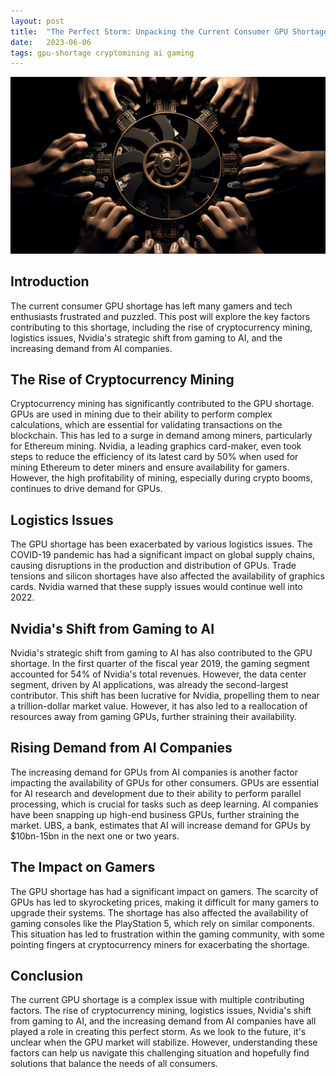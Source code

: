 ```yaml
---
layout: post
title:  "The Perfect Storm: Unpacking the Current Consumer GPU Shortage"
date:   2023-06-06
tags: gpu-shortage cryptomining ai gaming 
---
```


![A GPU with multiple hands grabbing for it](/assets/gpu-shortage.png)

## Introduction

The current consumer GPU shortage has left many gamers and tech enthusiasts frustrated and puzzled. This post will explore the key factors contributing to this shortage, including the rise of cryptocurrency mining, logistics issues, Nvidia's strategic shift from gaming to AI, and the increasing demand from AI companies.

## The Rise of Cryptocurrency Mining

Cryptocurrency mining has significantly contributed to the GPU shortage. GPUs are used in mining due to their ability to perform complex calculations, which are essential for validating transactions on the blockchain. This has led to a surge in demand among miners, particularly for Ethereum mining. Nvidia, a leading graphics card-maker, even took steps to reduce the efficiency of its latest card by 50% when used for mining Ethereum to deter miners and ensure availability for gamers. However, the high profitability of mining, especially during crypto booms, continues to drive demand for GPUs.

## Logistics Issues

The GPU shortage has been exacerbated by various logistics issues. The COVID-19 pandemic has had a significant impact on global supply chains, causing disruptions in the production and distribution of GPUs. Trade tensions and silicon shortages have also affected the availability of graphics cards. Nvidia warned that these supply issues would continue well into 2022.

## Nvidia's Shift from Gaming to AI

Nvidia's strategic shift from gaming to AI has also contributed to the GPU shortage. In the first quarter of the fiscal year 2019, the gaming segment accounted for 54% of Nvidia's total revenues. However, the data center segment, driven by AI applications, was already the second-largest contributor. This shift has been lucrative for Nvidia, propelling them to near a trillion-dollar market value. However, it has also led to a reallocation of resources away from gaming GPUs, further straining their availability.

## Rising Demand from AI Companies

The increasing demand for GPUs from AI companies is another factor impacting the availability of GPUs for other consumers. GPUs are essential for AI research and development due to their ability to perform parallel processing, which is crucial for tasks such as deep learning. AI companies have been snapping up high-end business GPUs, further straining the market. UBS, a bank, estimates that AI will increase demand for GPUs by $10bn-15bn in the next one or two years.

## The Impact on Gamers

The GPU shortage has had a significant impact on gamers. The scarcity of GPUs has led to skyrocketing prices, making it difficult for many gamers to upgrade their systems. The shortage has also affected the availability of gaming consoles like the PlayStation 5, which rely on similar components. This situation has led to frustration within the gaming community, with some pointing fingers at cryptocurrency miners for exacerbating the shortage.

## Conclusion

The current GPU shortage is a complex issue with multiple contributing factors. The rise of cryptocurrency mining, logistics issues, Nvidia's shift from gaming to AI, and the increasing demand from AI companies have all played a role in creating this perfect storm. As we look to the future, it's unclear when the GPU market will stabilize. However, understanding these factors can help us navigate this challenging situation and hopefully find solutions that balance the needs of all consumers.
